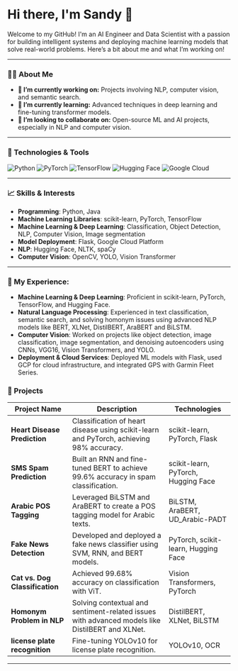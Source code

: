 # Hi there, I'm Sandy 👋

Welcome to my GitHub! I'm an AI Engineer and Data Scientist with a passion for building intelligent systems and deploying machine learning models that solve real-world problems. Here’s a bit about me and what I’m working on!

---

### 🧑‍💻 About Me
- **🔭 I’m currently working on:** Projects involving NLP, computer vision, and semantic search.
- **🌱 I’m currently learning:** Advanced techniques in deep learning and fine-tuning transformer models.
- **👯 I’m looking to collaborate on:** Open-source ML and AI projects, especially in NLP and computer vision.


---

### 🔧 Technologies & Tools

![Python](https://img.shields.io/badge/Python-3.8-blue?style=for-the-badge&logo=python&logoColor=white)
![PyTorch](https://img.shields.io/badge/PyTorch-v1.8-orange?style=for-the-badge&logo=pytorch&logoColor=white)
![TensorFlow](https://img.shields.io/badge/TensorFlow-v2.4-orange?style=for-the-badge&logo=tensorflow&logoColor=white)
![Hugging Face](https://img.shields.io/badge/Hugging%20Face-Transformers-yellow?style=for-the-badge&logo=Hugging-Face&logoColor=white)
![Google Cloud](https://img.shields.io/badge/Google%20Cloud-Cloud%20Computing-blue?style=for-the-badge&logo=google-cloud&logoColor=white)

---

### 📈 Skills & Interests
- **Programming**: Python, Java
- **Machine Learning Libraries**: scikit-learn, PyTorch, TensorFlow
- **Machine Learning & Deep Learning**: Classification, Object Detection, NLP, Computer Vision, Image segmentation 
- **Model Deployment**: Flask, Google Cloud Platform
- **NLP**: Hugging Face, NLTK, spaCy
- **Computer Vision**: OpenCV, YOLO, Vision Transformer

---
### 🚀 My Experience:
- **Machine Learning & Deep Learning**: Proficient in scikit-learn, PyTorch, TensorFlow, and Hugging Face.
- **Natural Language Processing**: Experienced in text classification, semantic search, and solving homonym issues using advanced NLP models like BERT, XLNet, DistilBERT, AraBERT and BiLSTM.
- **Computer Vision**: Worked on projects like object detection, image classification, image segmentation, and denoising autoencoders using CNNs, VGG16, Vision Transformers, and YOLO.
- **Deployment & Cloud Services**: Deployed ML models with Flask, used GCP for cloud infrastructure, and integrated GPS with Garmin Fleet Series.

### 📂 Projects

| Project Name | Description | Technologies |
|--------------|-------------|--------------|
| **Heart Disease Prediction** | Classification of heart disease using scikit-learn and PyTorch, achieving 98% accuracy. | scikit-learn, PyTorch, Flask |
| **SMS Spam Prediction** | Built an RNN and fine-tuned BERT to achieve 99.6% accuracy in spam classification. | scikit-learn, PyTorch, Hugging Face |
| **Arabic POS Tagging** | Leveraged BiLSTM and AraBERT to create a POS tagging model for Arabic texts. | BiLSTM, AraBERT, UD_Arabic-PADT |
| **Fake News Detection** | Developed and deployed a fake news classifier using SVM, RNN, and BERT models. | PyTorch, scikit-learn, Hugging Face |
| **Cat vs. Dog Classification** | Achieved 99.68% accuracy on classification with ViT. | Vision Transformers, PyTorch |
| **Homonym Problem in NLP** | Solving contextual and sentiment-related issues with advanced models like DistilBERT and XLNet. | DistilBERT,  XLNet, BiLSTM |
| **license plate recognition** | Fine-tuning YOLOv10 for license plate recognition. | YOLOv10, OCR |

---

<!--
**SandyHedia/SandyHedia** is a ✨ _special_ ✨ repository because its `README.md` (this file) appears on your GitHub profile.

Here are some ideas to get you started:

- 🔭 I’m currently working on ...
- 🌱 I’m currently learning ...
- 👯 I’m looking to collaborate on ...
- 🤔 I’m looking for help with ...
- 💬 Ask me about ...
- 📫 How to reach me: ...
- 😄 Pronouns: ...
- ⚡ Fun fact: ...
-->
